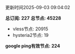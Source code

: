 更新时间2025-09-03 09:04:02

**总订阅: 227**
**总节点: 45228**
- vless节点: 20915
- hysteria2节点: 19

**google ping有效节点: 224**
